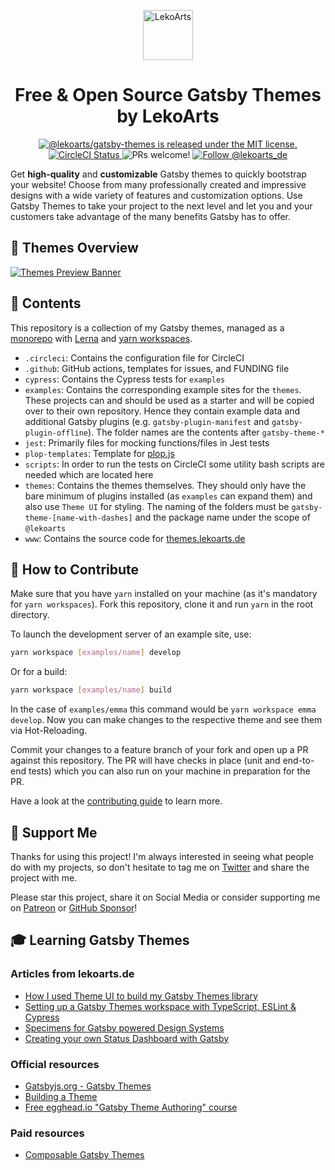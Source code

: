 <p align="center">
  <a href="https://www.lekoarts.de/en">
    <img alt="LekoArts" src="https://img.lekoarts.de/gatsby/lekoarts-monogram.svg" width="80" />
  </a>
</p>
<h1 align="center">
  Free & Open Source Gatsby Themes by LekoArts
</h1>

<p align="center">
  <a href="https://github.com/LekoArts/gatsby-themes/blob/master/LICENSE">
    <img src="https://img.shields.io/badge/license-MIT-blue.svg" alt="@lekoarts/gatsby-themes is released under the MIT license." />
  </a>
  <a href="https://circleci.com/gh/LekoArts/gatsby-themes">
    <img src="https://circleci.com/gh/LekoArts/gatsby-themes.svg?style=svg" alt="CircleCI Status" />
  </a>
  <img src="https://img.shields.io/badge/PRs-welcome-brightgreen.svg" alt="PRs welcome!" />
  <a href="https://twitter.com/intent/follow?screen_name=lekoarts_de">
    <img src="https://img.shields.io/twitter/follow/lekoarts_de.svg?label=Follow%20@lekoarts_de" alt="Follow @lekoarts_de" />
  </a>
</p>

Get **high-quality** and **customizable** Gatsby themes to quickly bootstrap your website! Choose from many professionally created and impressive designs with a wide variety of features and customization options. Use Gatsby Themes to take your project to the next level and let you and your customers take advantage of the many benefits Gatsby has to offer.

## 🎨 Themes Overview

[![Themes Preview Banner](https://img.lekoarts.de/gatsby/thin_banner.jpg)](https://themes.lekoarts.de)

## 💼 Contents

This repository is a collection of my Gatsby themes, managed as a [monorepo](https://trunkbaseddevelopment.com/monorepos/) with [Lerna](https://github.com/lerna/lerna) and [yarn workspaces](https://yarnpkg.com/lang/en/docs/workspaces/).

- `.circleci`: Contains the configuration file for CircleCI
- `.github`: GitHub actions, templates for issues, and FUNDING file
- `cypress`: Contains the Cypress tests for `examples`
- `examples`: Contains the corresponding example sites for the `themes`. These projects can and should be used as a starter and will be copied over to their own repository. Hence they contain example data and additional Gatsby plugins (e.g. `gatsby-plugin-manifest` and `gatsby-plugin-offline`). The folder names are the contents after `gatsby-theme-*`
- `jest`: Primarily files for mocking functions/files in Jest tests
- `plop-templates`: Template for [plop.js](https://plopjs.com/)
- `scripts`: In order to run the tests on CircleCI some utility bash scripts are needed which are located here
- `themes`: Contains the themes themselves. They should only have the bare minimum of plugins installed (as `examples` can expand them) and also use `Theme UI` for styling. The naming of the folders must be `gatsby-theme-[name-with-dashes]` and the package name under the scope of `@lekoarts`
- `www`: Contains the source code for [themes.lekoarts.de](http://themes.lekoarts.de)

## 🤝 How to Contribute

Make sure that you have `yarn` installed on your machine (as it's mandatory for `yarn workspaces`). Fork this repository, clone it and run `yarn` in the root directory.

To launch the development server of an example site, use:

```sh
yarn workspace [examples/name] develop
```

Or for a build:

```sh
yarn workspace [examples/name] build
```

In the case of `examples/emma` this command would be `yarn workspace emma develop`. Now you can make changes to the respective theme and see them via Hot-Reloading.

Commit your changes to a feature branch of your fork and open up a PR against this repository. The PR will have checks in place (unit and end-to-end tests) which you can also run on your machine in preparation for the PR.

Have a look at the [contributing guide](CONTRIBUTING.md) to learn more.

## 🤩 Support Me

Thanks for using this project! I'm always interested in seeing what people do with my projects, so don't hesitate to tag me on [Twitter](https://twitter.com/lekoarts_de) and share the project with me.

Please star this project, share it on Social Media or consider supporting me on [Patreon](https://www.patreon.com/lekoarts) or [GitHub Sponsor](https://github.com/sponsors/LekoArts)!

## 🎓 Learning Gatsby Themes

### Articles from lekoarts.de

- [How I used Theme UI to build my Gatsby Themes library](https://www.lekoarts.de/en/blog/how-i-used-theme-ui-to-build-my-gatsby-themes-library)
- [Setting up a Gatsby Themes workspace with TypeScript, ESLint & Cypress](https://www.lekoarts.de/en/blog/setting-up-a-gatsby-themes-workspace-with-typescript-eslint-and-cypress)
- [Specimens for Gatsby powered Design Systems](https://www.lekoarts.de/en/blog/specimens-for-gatsby-powered-design-systems)
- [Creating your own Status Dashboard with Gatsby](https://www.lekoarts.de/en/blog/creating-your-own-status-dashboard-with-gatsby)

### Official resources

- [Gatsbyjs.org - Gatsby Themes](https://www.gatsbyjs.org/docs/themes/)
- [Building a Theme](https://www.gatsbyjs.org/tutorial/building-a-theme)
- [Free egghead.io "Gatsby Theme Authoring" course](https://egghead.io/courses/gatsby-theme-authoring)

### Paid resources

- [Composable Gatsby Themes](https://egghead.io/courses/composable-gatsby-themes)
